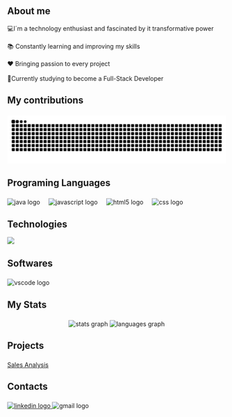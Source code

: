 <br clear="both">

###

<h2 align="left">About me</h2>


<p align="left">💻I´m a technology enthusiast and fascinated by it transformative power<br><br>📚 Constantly learning and improving my skills<br><br>❤ Bringing passion to every project<br><br> 🚀Currently studying to become a Full-Stack Developer</p>

###

<h2 align="left">My contributions</h2>

###
<img src="https://raw.githubusercontent.com/VictorLemosbar/VictorLemosbar/output/snake.svg" alt="Snake animation" />

###

<h2 align="left">Programing Languages</h2>

###

<div align="left">
  <img src="https://cdn.jsdelivr.net/gh/devicons/devicon/icons/java/java-original.svg" height="40" alt="java logo"  />
  <img width="12" />
  <img src="https://cdn.jsdelivr.net/gh/devicons/devicon/icons/javascript/javascript-original.svg" height="40" alt="javascript logo"  />
  <img width="12" />
  <img src="https://cdn.jsdelivr.net/gh/devicons/devicon/icons/html5/html5-original.svg" height="40" alt="html5 logo"  />
  <img width="12" />
  <img src="https://cdn.jsdelivr.net/gh/devicons/devicon/icons/css3/css3-original.svg" height="40" alt="css logo"  />
</div>

<h2 align="left">Technologies</h2>

<div align="left">
  <img src="https://cdn.jsdelivr.net/gh/devicons/devicon/icons/nodejs/nodejs-original.svg" width="40" />
</div>


###

<h2 align="left">Softwares</h2>

###

<div align="left">
  <img src="https://cdn.jsdelivr.net/gh/devicons/devicon/icons/vscode/vscode-original.svg" height="40" alt="vscode logo"  />
</div>

###

<h2 align="left">My Stats</h2>

###

<div align="center">
  <img src="https://github-readme-stats.vercel.app/api?username=VictorLemosbar&hide_title=false&hide_rank=false&show_icons=true&include_all_commits=true&count_private=true&disable_animations=false&theme=dracula&locale=en&hide_border=false&order=1" height="150" alt="stats graph"  />
  <img src="https://github-readme-stats.vercel.app/api/top-langs?username=VictorLemosbar&locale=en&hide_title=false&layout=compact&card_width=320&langs_count=5&theme=dracula&hide_border=false&order=2" height="150" alt="languages graph"  />
</div>

###

<h2 align="left">Projects</h2>

###

[Sales Analysis](https://github.com/VictorLemosbar/salesAnalysis)

###

<h2 align="left">Contacts</h2>

###

<div align="left">
  <a href="www.linkedin.com/in/victorlemosbar" target="_blank">
    <img src="https://img.shields.io/static/v1?message=LinkedIn&logo=linkedin&label=&color=0077B5&logoColor=white&labelColor=&style=for-the-badge" height="31" alt="linkedin logo"  />
  </a>
  <img src="https://img.shields.io/static/v1?message=Gmail&logo=gmail&label=&color=D14836&logoColor=white&labelColor=&style=for-the-badge" height="31" alt="gmail logo"  />
</div>

###
